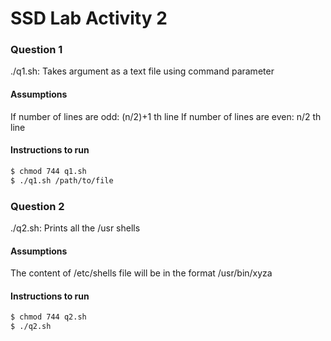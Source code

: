 # SSD Lab Activity 2

### Question 1
./q1.sh: Takes argument as a text file using command parameter

#### Assumptions
If number of lines are odd: (n/2)+1 th line
If number of lines are even: n/2 th line

#### Instructions to run
```sh
$ chmod 744 q1.sh
$ ./q1.sh /path/to/file
```

### Question 2
./q2.sh: Prints all the /usr shells

#### Assumptions
The content of /etc/shells file will be in the format
/usr/bin/xyza

#### Instructions to run
```sh
$ chmod 744 q2.sh
$ ./q2.sh
```
